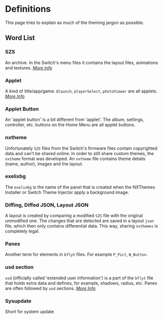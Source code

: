 # Definitions

This page tries to explain as much of the theming jargon as possible.

## Word List

### SZS

An archive. In the Switch's menu files it contains the layout files, animations and textures. [_More Info_](guide/filetypes.md#szs-files)

### Applet

A kind of title/app/game. `Qlaunch`, `playerSelect`, `photoViewer` are all applets. [_More Info_](guide/menu-files.md#menu-files)

### Applet Button

An 'applet button' is a bit different from 'applet'. The album, settings, controller, etc. buttons on the Home Menu are all applet buttons.

### nxtheme

Unfortunately `SZS` files from the Switch's firmware files contain copyrighted data and can't be shared online. In order to still share custom themes, the `nxtheme` format was developed. An `nxtheme` file contains theme details (name, author), images and the layout.

### exelixbg

The `exelixbg` is the name of the panel that is created when the NXThemes Installer or Switch Theme Injector apply a background image.

### Diffing, Diffed JSON, Layout JSON

A layout is created by comparing a modified `SZS` file with the original unmodified one. The changes that are detected are saved in a layout `json` file, which then only contains differential data. This way, sharing `nxthemes` is completely legal.

### Panes

Another term for elements in `bflyt` files. For example `P_Pict`, `N_Button`.

### usd section

`usd` (officially called 'extended user information') is a part of the `bflyt` file that holds extra data and defines, for example, shadows, radius, etc. Panes are often followed by `usd` sections. [_More Info_](guide/layouts/usd-sections.md)

### Sysupdate

Short for system update
